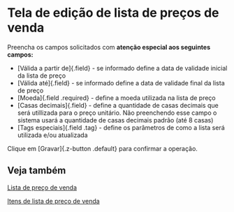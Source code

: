 # Tela de edição de lista de preços de venda

Preencha os campos solicitados com **atenção especial aos seguintes campos:**

* [Válida a partir de]{.field} - se informado define a data de validade inicial da lista de preço
* [Válida até]{.field} - se informado define a data de validade final da lista de preço
* [Moeda]{.field .required} - define a moeda utilizada na lista de preço
* [Casas decimais]{.field} - define a quantidade de casas decimais que será utillizada para o preço unitário. Não preenchendo esse campo o sistema usará a quantidade de casas decimais padrão (até 8 casas)
* [Tags especiais]{.field .tag} - define os parâmetros de como a lista será utilizada e/ou atualizada

Clique em [Gravar]{.z-button .default} para confirmar a operação.

## Veja também

[Lista de preço de venda](priceList)

[Itens de lista de preço de venda](priceListItem)
